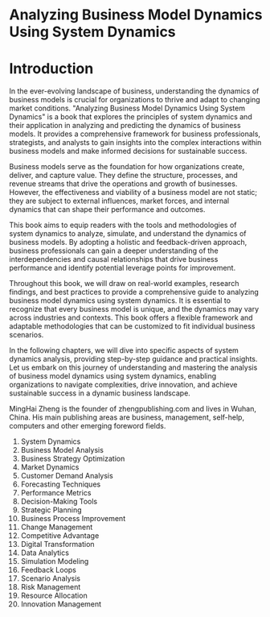 # Analyzing Business Model Dynamics Using System Dynamics

# Introduction

In the ever-evolving landscape of business, understanding the dynamics of business models is crucial for organizations to thrive and adapt to changing market conditions. "Analyzing Business Model Dynamics Using System Dynamics" is a book that explores the principles of system dynamics and their application in analyzing and predicting the dynamics of business models. It provides a comprehensive framework for business professionals, strategists, and analysts to gain insights into the complex interactions within business models and make informed decisions for sustainable success.

Business models serve as the foundation for how organizations create, deliver, and capture value. They define the structure, processes, and revenue streams that drive the operations and growth of businesses. However, the effectiveness and viability of a business model are not static; they are subject to external influences, market forces, and internal dynamics that can shape their performance and outcomes.

This book aims to equip readers with the tools and methodologies of system dynamics to analyze, simulate, and understand the dynamics of business models. By adopting a holistic and feedback-driven approach, business professionals can gain a deeper understanding of the interdependencies and causal relationships that drive business performance and identify potential leverage points for improvement.

Throughout this book, we will draw on real-world examples, research findings, and best practices to provide a comprehensive guide to analyzing business model dynamics using system dynamics. It is essential to recognize that every business model is unique, and the dynamics may vary across industries and contexts. This book offers a flexible framework and adaptable methodologies that can be customized to fit individual business scenarios.

In the following chapters, we will dive into specific aspects of system dynamics analysis, providing step-by-step guidance and practical insights. Let us embark on this journey of understanding and mastering the analysis of business model dynamics using system dynamics, enabling organizations to navigate complexities, drive innovation, and achieve sustainable success in a dynamic business landscape.

MingHai Zheng is the founder of zhengpublishing.com and lives in Wuhan, China. His main publishing areas are business, management, self-help, computers and other emerging foreword fields.



1. System Dynamics
2. Business Model Analysis
3. Business Strategy Optimization
4. Market Dynamics
5. Customer Demand Analysis
6. Forecasting Techniques
7. Performance Metrics
8. Decision-Making Tools
9. Strategic Planning
10. Business Process Improvement
11. Change Management
12. Competitive Advantage
13. Digital Transformation
14. Data Analytics
15. Simulation Modeling
16. Feedback Loops
17. Scenario Analysis
18. Risk Management
19. Resource Allocation
20. Innovation Management

